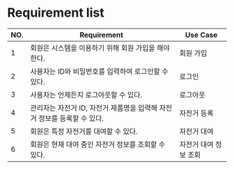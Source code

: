 # Requirement list

| NO. | Requirement                                                              | Use Case              |
| --- | ------------------------------------------------------------------------ | --------------------- |
| 1   | 회원은 시스템을 이용하기 위해 회원 가입을 해야 한다.                     | 회원 가입             |
| 2   | 사용자는 ID와 비밀번호를 입력하여 로그인할 수 있다.                      | 로그인                |
| 3   | 사용자는 언제든지 로그아웃할 수 있다.                                    | 로그아웃              |
| 4   | 관리자는 자전거 ID, 자전거 제품명을 입력해 자전거 정보를 등록할 수 있다. | 자전거 등록           |
| 5   | 회원은 특정 자전거를 대여할 수 있다.                                     | 자전거 대여           |
| 6   | 회원은 현재 대여 중인 자전거 정보를 조회할 수 있다.                      | 자전거 대여 정보 조회 |
